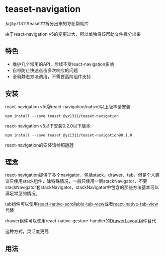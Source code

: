 # teaset-navigation
从@yz1311/teaset中拆分出来的导航帮助库

由于react-navigation v5的变更过大，所以单独将该帮助文件拆分出来

## 特色

* 维护几个常用的API，后续不受react-navigation影响
* 自带防止快速点击多次响应的问题
* 全局静态方法调用，不需要高阶组件支持


## 安装

react-navigation v5(@react-navigation/native)以上版本请安装:

```
npm install --save teaset @yz1311/teaset-navigation

```

react-navigation v5以下安装0.2.0以下版本:

```
npm install --save teaset @yz1311/teaset-navigation@0.1.0
```

react-navigation的安装请参照[跳转](https://reactnavigation.org/docs/getting-started/)


## 理念

react-navigation提供了多个navigator，包括stack、drawer、tab，但是个人建议只使用stack组件，除特殊情况，一般只使用一层stackNavigator，不要
stackNavigator套stackNavigator，stackNavigator中包含的那些方法基本可以满足常见的情况。

tab组件可以使用[react-native-scrollable-tab-view](https://github.com/ptomasroos/react-native-scrollable-tab-view)或者[react-native-tab-view](https://github.com/react-native-community/react-native-tab-view)代替

drawer组件可以使用react-native-gesture-handler的[DrawerLayout](https://software-mansion.github.io/react-native-gesture-handler/docs/component-drawer-layout.html)组件替代

这种方式，灵活度更高

## 用法
